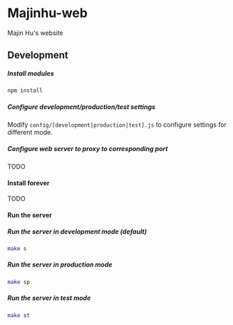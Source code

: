 # Majinhu-web

Majin Hu's website

## Development
##### Install modules
```bash
npm install
```

##### Configure development/production/test settings
Modify `config/[development|production|test].js` to configure settings for different mode. 

##### Configure web server to proxy to corresponding port
TODO

#### Install forever
TODO

#### Run the server
##### Run the server in development mode (default)
```bash
make s
```
##### Run the server in production mode
```bash
make sp
```
##### Run the server in test mode
```bash
make st
```
